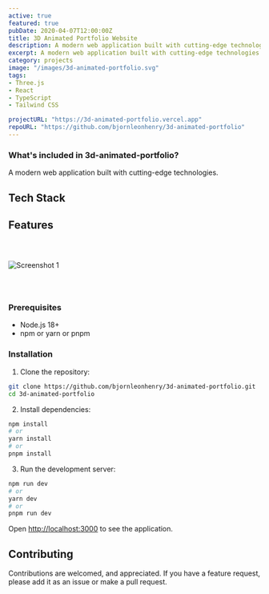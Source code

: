 ```yaml
---
active: true
featured: true
pubDate: 2020-04-07T12:00:00Z
title: 3D Animated Portfolio Website
description: A modern web application built with cutting-edge technologies.
excerpt: A modern web application built with cutting-edge technologies.
category: projects
image: "/images/3d-animated-portfolio.svg"
tags:
- Three.js
- React
- TypeScript
- Tailwind CSS

projectURL: "https://3d-animated-portfolio.vercel.app"
repoURL: "https://github.com/bjornleonhenry/3d-animated-portfolio"
---
```


### What's included in 3d-animated-portfolio?

A modern web application built with cutting-edge technologies.

## Tech Stack



## Features

### &nbsp;

![Screenshot 1](/images/3d-animated-portfolio-1.webp)

### &nbsp;

### Prerequisites

- Node.js 18+
- npm or yarn or pnpm

### Installation

1. Clone the repository:
```bash
git clone https://github.com/bjornleonhenry/3d-animated-portfolio.git
cd 3d-animated-portfolio
```

2. Install dependencies:
```bash
npm install
# or
yarn install
# or
pnpm install
```

3. Run the development server:
```bash
npm run dev
# or
yarn dev
# or
pnpm run dev
```

Open [http://localhost:3000](http://localhost:3000) to see the application.

## Contributing

Contributions are welcomed, and appreciated. If you have a feature request, please add it as an issue or make a pull request.

